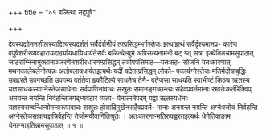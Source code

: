 +++
title = "०१ बळित्था तद्वपुषे"

+++

देवस्यद्योतनशीलस्यादित्यस्यदर्शतं सर्वैर्दर्शनीयं तत्प्रसिद्धम्भर्गस्तेजः इत्थाइत्थं सर्वैर्दृश्यमानप्र- कारेण वपुषेशरीरव्यवहारायदार्ढ्यायधायिधार्यतेसर्वैः बळित्थेत्युभे अपिसत्यनामनी बट् श्र्त् सत्रा इत्थेतितन्नामसुपाठात् जाठराग्निनाभुक्तानाञ्जरणेनशरीरधारणम्प्रसिद्धम् तत्रोपपत्तिमाह—यतःसह- सोजनि यतःकारणात् मथनकालेबलेनोत्पन्नः अतोबलायधार्यतइत्यर्थः यदीं यदेतत्प्रसिद्धम् लोको- पकार्यग्नेस्तेजः मतिर्मदीयाबुद्धिः उपह्वरते उपगच्छति उपगम्य वर्ततेवा हृकौटिल्ये साधतेच तेनै- वतेजसा साधयति स्वाभीष्टं किञ्च ऋतस्य यज्ञसाधकस्याग्नेस्तेजसाधेनाः सर्वप्राणिनांवाचः सस्रुतः समानङ्गच्छन्त्यः सहैवप्रवर्तमानाः स्रवतेःकर्तरिक्विप् अमयन्त नयन्ति निर्वहन्तिजगद्भ्यवहारं व्यत्य- येनात्मनेपदम् यद्वा ऋतस्यधेनाः यज्ञस्यसम्बन्धिन्योमन्त्ररूपावाचः सस्रुतः होत्रादिमुखेनसहैवप्रवर्त- मानाः अनयन्त नयन्ति अग्नेःस्तोत्रं निर्वहन्ति अग्नेस्तेजसावायज्ञन्निर्वहन्ति तेजोमयीवागितिश्रुतेः । अतःकारणान्मतिरुपह्वरतइत्यर्थः धेनेतिवाङाम धेनाग्नाइतिन्नामसुपाठात् ॥ १ ॥
